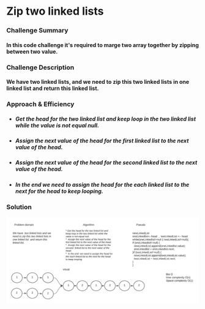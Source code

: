 # Zip two linked lists

### Challenge Summary

#### In this code challenge it's required to marge two array together by zipping between two value.

### Challenge Description

#### We have  two linked lists, and we need to zip this two linked lists in one linked list  and return this linked list.

### Approach & Efficiency

* ##### Get the head for the two linked list and keep loop in the two linked list while the  value is not equal null.
* ##### Assign the next value of the head for the first linked list to the next value of the head.
* ##### Assign the next value of the head for the second  linked list to the next value of the head.
* ##### In the end  we need to assign the head for the  each linked list to the next for the head to keep looping.

### Solution

![Whiteboard solution ](../assets/zipTwolinkedlist.jpeg)
